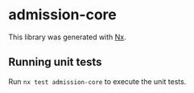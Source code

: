 # admission-core

This library was generated with [Nx](https://nx.dev).

## Running unit tests

Run `nx test admission-core` to execute the unit tests.
